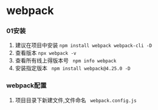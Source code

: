 # webpack
### 01安装
1. 建议在项目中安装
` npm install webpack webpack-cli -D `
2. 查看版本
` npx webpack -v `
3. 查看所有线上得版本号
` npm info webpack`
4. 安装指定版本
` npm install webpack@4.25.0 -D`
### webpack配置
1. 项目目录下新建文件,文件命名 ` webpack.config.js`

